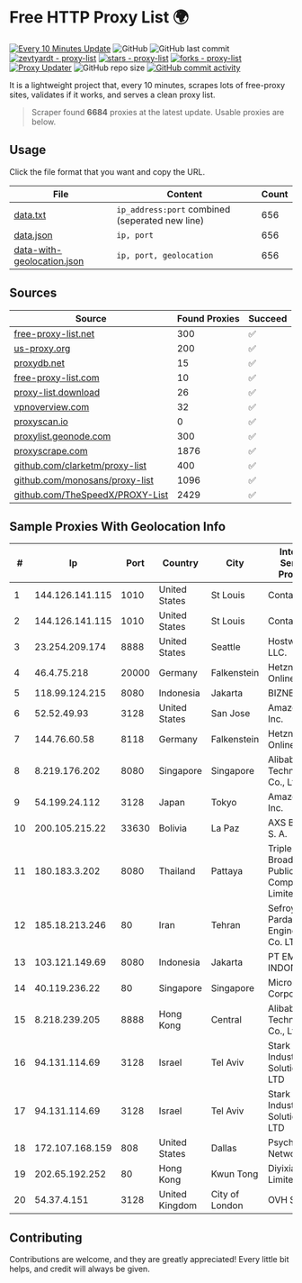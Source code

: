 
# Free HTTP Proxy List 🌍

[![Every 10 Minutes Update](https://github.com/mertguvencli/http-proxy-list/actions/workflows/main.yml/badge.svg?branch=main)](https://github.com/mertguvencli/http-proxy-list/actions/workflows/main.yml)
![GitHub](https://img.shields.io/github/license/mertguvencli/http-proxy-list)
![GitHub last commit](https://img.shields.io/github/last-commit/mertguvencli/http-proxy-list)
[![zevtyardt - proxy-list](https://img.shields.io/static/v1?label=zevtyardt&message=proxy-list&color=blue&logo=github)](https://github.com/zevtyardt/proxy-list "Go to GitHub repo")
[![stars - proxy-list](https://img.shields.io/github/stars/zevtyardt/proxy-list?style=social)](https://github.com/zevtyardt/proxy-list)
[![forks - proxy-list](https://img.shields.io/github/forks/zevtyardt/proxy-list?style=social)](https://github.com/zevtyardt/proxy-list)
[![Proxy Updater](https://github.com/zevtyardt/proxy-list/workflows/Proxy%20Updater/badge.svg)](https://github.com/zevtyardt/proxy-list/actions?query=workflow:"Proxy+Updater")
![GitHub repo size](https://img.shields.io/github/repo-size/zevtyardt/proxy-list)
[![GitHub commit activity](https://img.shields.io/github/commit-activity/m/zevtyardt/proxy-list?logo=commits)](https://github.com/zevtyardt/proxy-list/commits/main)

It is a lightweight project that, every 10 minutes, scrapes lots of free-proxy sites, validates if it works, and serves a clean proxy list.

> Scraper found **6684** proxies at the latest update. Usable proxies are below.

## Usage

Click the file format that you want and copy the URL.

|File|Content|Count|
|----|-------|-----|
|[data.txt](https://raw.githubusercontent.com/mertguvencli/http-proxy-list/main/proxy-list/data.txt)|`ip_address:port` combined (seperated new line)|656|
|[data.json](https://raw.githubusercontent.com/mertguvencli/http-proxy-list/main/proxy-list/data.json)|`ip, port`|656|
|[data-with-geolocation.json](https://raw.githubusercontent.com/mertguvencli/http-proxy-list/main/proxy-list/data-with-geolocation.json)|`ip, port, geolocation`|656|

## Sources

|Source|Found Proxies|Succeed|
|------|-------------|-------|
|[free-proxy-list.net](https://free-proxy-list.net)|300|✅|
|[us-proxy.org](https://www.us-proxy.org)|200|✅|
|[proxydb.net](http://proxydb.net)|15|✅|
|[free-proxy-list.com](https://free-proxy-list.com/?page=&port=&type%5B%5D=http&type%5B%5D=https&up_time=0&search=Search)|10|✅|
|[proxy-list.download](https://www.proxy-list.download/HTTP)|26|✅|
|[vpnoverview.com](https://vpnoverview.com/privacy/anonymous-browsing/free-proxy-servers)|32|✅|
|[proxyscan.io](https://www.proxyscan.io)|0|✅|
|[proxylist.geonode.com](https://proxylist.geonode.com/api/proxy-list?limit=300&page=1&sort_by=lastChecked&sort_type=desc&protocols=http,https)|300|✅|
|[proxyscrape.com](https://api.proxyscrape.com/v2/?request=displayproxies&protocol=http&timeout=10000&country=all&ssl=all&anonymity=all)|1876|✅|
|[github.com/clarketm/proxy-list](https://raw.githubusercontent.com/clarketm/proxy-list/master/proxy-list-raw.txt)|400|✅|
|[github.com/monosans/proxy-list](https://raw.githubusercontent.com/monosans/proxy-list/main/proxies/http.txt)|1096|✅|
|[github.com/TheSpeedX/PROXY-List](https://raw.githubusercontent.com/TheSpeedX/PROXY-List/master/http.txt)|2429|✅|


## Sample Proxies With Geolocation Info

|#|Ip|Port|Country|City|Internet Service Provider|
|-|--|----|-------|----|-------------------------|
|1|144.126.141.115|1010|United States|St Louis|Contabo Inc.|
|2|144.126.141.115|1010|United States|St Louis|Contabo Inc.|
|3|23.254.209.174|8888|United States|Seattle|Hostwinds LLC.|
|4|46.4.75.218|20000|Germany|Falkenstein|Hetzner Online GmbH|
|5|118.99.124.215|8080|Indonesia|Jakarta|BIZNET|
|6|52.52.49.93|3128|United States|San Jose|Amazon.com, Inc.|
|7|144.76.60.58|8118|Germany|Falkenstein|Hetzner Online GmbH|
|8|8.219.176.202|8080|Singapore|Singapore|Alibaba (US) Technology Co., Ltd.|
|9|54.199.24.112|3128|Japan|Tokyo|Amazon.com, Inc.|
|10|200.105.215.22|33630|Bolivia|La Paz|AXS Bolivia S. A.|
|11|180.183.3.202|8080|Thailand|Pattaya|Triple T Broadband Public Company Limited|
|12|185.18.213.246|80|Iran|Tehran|Sefroyek Pardaz Engineering Co. LTD|
|13|103.121.149.69|8080|Indonesia|Jakarta|PT EMERIO INDONESIA|
|14|40.119.236.22|80|Singapore|Singapore|Microsoft Corporation|
|15|8.218.239.205|8888|Hong Kong|Central|Alibaba (US) Technology Co., Ltd.|
|16|94.131.114.69|3128|Israel|Tel Aviv|Stark Industries Solutions LTD|
|17|94.131.114.69|3128|Israel|Tel Aviv|Stark Industries Solutions LTD|
|18|172.107.168.159|808|United States|Dallas|Psychz Networks|
|19|202.65.192.252|80|Hong Kong|Kwun Tong|Diyixian.com Limited|
|20|54.37.4.151|3128|United Kingdom|City of London|OVH SAS|



## Contributing

Contributions are welcome, and they are greatly appreciated! Every
little bit helps, and credit will always be given.

